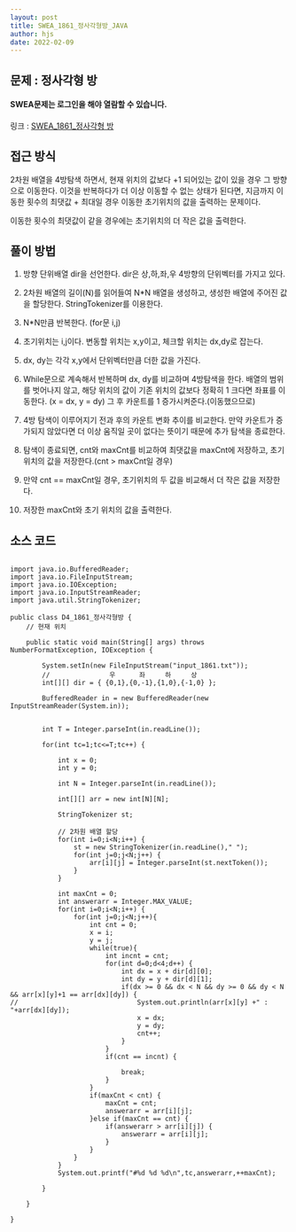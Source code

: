 ```yaml
---
layout: post
title: SWEA_1861_정사각형방_JAVA
author: hjs
date: 2022-02-09
---
```


## 문제 : 정사각형 방

#### SWEA문제는 로그인을 해야 열람할 수 있습니다.

링크 : [SWEA_1861_정사각형 방](https://swexpertacademy.com/main/code/problem/problemDetail.do?contestProbId=AV5LtJYKDzsDFAXc&categoryId=AV5LtJYKDzsDFAXc&categoryType=CODE&problemTitle=1861&orderBy=FIRST_REG_DATETIME&selectCodeLang=ALL&select-1=&pageSize=10&pageIndex=1)


## 접근 방식

2차원 배열을 4방탐색 하면서, 현재 위치의 값보다 +1 되어있는 값이 있을 경우 그 방향으로 이동한다. 이것을 반복하다가 더 이상 이동할 수 없는 상태가 된다면, 지금까지 이동한 횟수의 최댓값 + 최대일 경우 이동한 초기위치의 값을 출력하는 문제이다.

이동한 횟수의 최댓값이 같을 경우에는 초기위치의 더 작은 값을 출력한다.



## 풀이 방법

1. 방향 단위배열 dir을 선언한다. dir은 상,하,좌,우 4방향의 단위벡터를 가지고 있다.

2. 2차원 배열의 길이(N)를 읽어들여 N*N 배열을 생성하고, 생성한 배열에 주어진 값을 할당한다. StringTokenizer를 이용한다.

3. N*N만큼 반복한다. (for문 i,j)

4. 초기위치는 i,j이다. 변동할 위치는 x,y이고, 체크할 위치는 dx,dy로 잡는다.

5. dx, dy는 각각 x,y에서 단위벡터만큼 더한 값을 가진다.

6. While문으로 계속해서 반복하며 dx, dy를 비교하며 4방탐색을 한다. 배열의 범위를 벗어나지 않고, 해당 위치의 값이 기존 위치의 값보다 정확히 1 크다면 좌표를 이동한다. (x = dx, y = dy) 그 후 카운트를 1 증가시켜준다.(이동했으므로)

7. 4방 탐색이 이루어지기 전과 후의 카운트 변화 추이를 비교한다. 만약 카운트가 증가되지 않았다면 더 이상 움직일 곳이 없다는 뜻이기 때문에 추가 탐색을 종료한다.

8. 탐색이 종료되면, cnt와 maxCnt를 비교하여 최댓값을 maxCnt에 저장하고, 초기위치의 값을 저장한다.(cnt > maxCnt일 경우)

9. 만약 cnt == maxCnt일 경우, 초기위치의 두 값을 비교해서 더 작은 값을 저장한다.

10. 저장한 maxCnt와 초기 위치의 값을 출력한다.

## 소스 코드

~~~

import java.io.BufferedReader;
import java.io.FileInputStream;
import java.io.IOException;
import java.io.InputStreamReader;
import java.util.StringTokenizer;

public class D4_1861_정사각형방 {  
	// 현재 위치

	public static void main(String[] args) throws NumberFormatException, IOException {

		System.setIn(new FileInputStream("input_1861.txt"));
		//				 우		좌	  하		상
		int[][] dir = { {0,1},{0,-1},{1,0},{-1,0} };

		BufferedReader in = new BufferedReader(new InputStreamReader(System.in));


		int T = Integer.parseInt(in.readLine());

		for(int tc=1;tc<=T;tc++) {

			int x = 0;
			int y = 0;

			int N = Integer.parseInt(in.readLine());

			int[][] arr = new int[N][N];

			StringTokenizer st;

			// 2차원 배열 할당
			for(int i=0;i<N;i++) {
				st = new StringTokenizer(in.readLine()," ");
				for(int j=0;j<N;j++) {
					arr[i][j] = Integer.parseInt(st.nextToken());
				}
			}

			int maxCnt = 0;
			int answerarr = Integer.MAX_VALUE;
			for(int i=0;i<N;i++) {
				for(int j=0;j<N;j++){
					int cnt = 0;
					x = i;
					y = j;
					while(true){
						int incnt = cnt;
						for(int d=0;d<4;d++) {
							int dx = x + dir[d][0];
							int dy = y + dir[d][1];
							if(dx >= 0 && dx < N && dy >= 0 && dy < N && arr[x][y]+1 == arr[dx][dy]) {
//								System.out.println(arr[x][y] +" : "+arr[dx][dy]);
								x = dx;
								y = dy;
								cnt++;
							}
						}
						if(cnt == incnt) {

							break;
						}
					}
					if(maxCnt < cnt) {
						maxCnt = cnt;
						answerarr = arr[i][j];
					}else if(maxCnt == cnt) {
						if(answerarr > arr[i][j]) {
							answerarr = arr[i][j];
						}
					}
				}
			}
			System.out.printf("#%d %d %d\n",tc,answerarr,++maxCnt);

		}

	}

}

~~~
